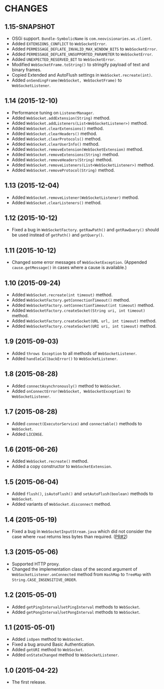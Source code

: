 CHANGES
=======

1.15-SNAPSHOT
-------------

- OSGi support. `Bundle-SymbolicName` is `com.neovisionaries.ws.client`.
- Added `EXTENSIONS_CONFLICT` to `WebSocketError`.
- Added `PERMESSAGE_DEFLATE_INVALID_MAX_WINDOW_BITS` to `WebSocketError`.
- Added `PERMESSAGE_DEFLATE_UNSUPPORTED_PARAMETER` to `WebSocketError`.
- Added `UNEXPECTED_RESERVED_BIT` to `WebSocketError`.
- Modified `WebSocketFrame.toString()` to stringify payload of text and
  binary frames.
- Copied Extended and AutoFlush settings in `WebSocket.recreate(int)`.
- Added `onSendingFrame(WebSocket, WebSocketFrame)` to `WebSocketListener`.


1.14 (2015-12-10)
-----------------

- Performance tuning on `ListenerManager`.
- Added `WebSocket.addExtension(String)` method.
- Added `WebSocket.addListeners(List<WebSocketListener>)` method.
- Added `WebSocket.clearExtensions()` method.
- Added `WebSocket.clearHeaders()` method.
- Added `WebSocket.clearProtocols()` method.
- Added `WebSocket.clearUserInfo()` method.
- Added `WebSocket.removeExtension(WebSocketExtension)` method.
- Added `WebSocket.removeExtensions(String)` method.
- Added `WebSocket.removeHeaders(String)` method.
- Added `WebSocket.removeListeners(List<WebSocketListener>)` method.
- Added `WebSocket.removeProtocol(String)` method.


1.13 (2015-12-04)
-----------------

- Added `WebSocket.removeListener(WebSocketListener)` method.
- Added `WebSocket.clearListeners()` method.


1.12 (2015-10-12)
-----------------

- Fixed a bug in `WebSocketFactory`. `getRawPath()` and `getRawQuery()`
  should be used instead of `getPath()` and `getQuery()`.


1.11 (2015-10-12)
-----------------

- Changed some error messages of `WebSocketException`.
  (Appended `cause.getMessage()` in cases where a cause is available.)


1.10 (2015-09-24)
-----------------

- Added `WebSocket.recreate(int timeout)` method.
- Added `WebSocketFactory.getConnectionTimeout()` method.
- Added `WebSocketFactory.setConnectionTimeout(int timeout)` method.
- Added `WebSocketFactory.createSocket(String uri, int timeout)` method.
- Added `WebSocketFactory.createSocket(URL url, int timeout)` method.
- Added `WebSocketFactory.createSocket(URI uri, int timeout)` method.


1.9 (2015-09-03)
----------------

- Added `throws Exception` to all methods of `WebSocketListener`.
- Added `handleCallbackError()` to `WebSocketListener`.


1.8 (2015-08-28)
----------------

- Added `connectAsynchronously()` method to `WebSocket`.
- Added `onConnectError(WebSocket, WebSocketException)` to `WebSocketListener`.


1.7 (2015-08-28)
----------------

- Added `connect(ExecutorService)` and `connectable()` methods to `WebSocket`.
- Added `LICENSE`.


1.6 (2015-06-26)
----------------

- Added `WebSocket.recreate()` method.
- Added a copy constructor to `WebSocketExtension`.


1.5 (2015-06-04)
----------------

- Added `flush()`, `isAutoFlush()` and `setAutoFlush(boolean)` methods to `WebSocket`.
- Added variants of `WebSocket.disconnect` method.


1.4 (2015-05-19)
----------------

- Fixed a bug in `WebSocketInputStream.java` which did not
  consider the case where `read` returns less bytes than
  required. ([PR#2](https://github.com/TakahikoKawasaki/nv-websocket-client/pull/2))


1.3 (2015-05-06)
----------------

- Supported HTTP proxy.
- Changed the implementation class of the second argument of
  `WebSocketListener.onConnected` method from `HashMap` to `TreeMap`
  with `String.CASE_INSENSITIVE_ORDER`.


1.2 (2015-05-01)
----------------

- Added `getPingInterval`/`setPingInterval` methods to `WebSocket`.
- Added `getPongInterval`/`setPongInterval` methods to `WebSocket`.


1.1 (2015-05-01)
----------------

- Added `isOpen` method to `WebSocket`.
- Fixed a bug around Basic Authentication.
- Added `getURI` method to `WebSocket`.
- Added `onStateChanged` method to `WebSocketListener`.


1.0 (2015-04-22)
----------------

- The first release.
